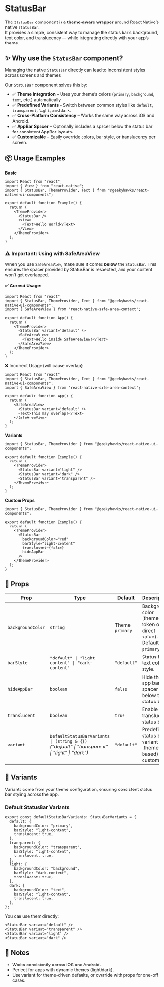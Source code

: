# StatusBar

The `StatusBar` component is a **theme-aware wrapper** around React Native’s native `StatusBar`.  
It provides a simple, consistent way to manage the status bar’s background, text color, and translucency — while integrating directly with your app’s theme.

## ✨ Why use the `StatusBar` component?

Managing the native `StatusBar` directly can lead to inconsistent styles across screens and themes.  

Our `StatusBar` component solves this by:

- ✅ **Theme Integration** – Uses your theme’s colors (`primary`, `background`, `text`, etc.) automatically.  
- ✅ **Predefined Variants** – Switch between common styles like `default`, `transparent`, `light`, and `dark`.  
- ✅ **Cross-Platform Consistency** – Works the same way across iOS and Android.  
- ✅ **AppBar Spacer** – Optionally includes a spacer below the status bar for consistent AppBar layouts.  
- ✅ **Customizable** – Easily override colors, bar style, or translucency per screen.  


## 📦 Usage Examples

**Basic**

```tsx
import React from "react";
import { View } from "react-native";
import { StatusBar, ThemeProvider, Text } from "@geekyhawks/react-native-ui-components";

export default function Example() {
  return (
    <ThemeProvider>
      <StatusBar />
      <View>
        <Text>Hello World</Text>
      </View>
    </ThemeProvider>
  );
}
```

### ⚠️ Important: Using with SafeAreaView

When you use `SafeAreaView`, make sure it comes **below** the `StatusBar`.
This ensures the spacer provided by StatusBar is respected, and your content won’t get overlapped.

#### ✅ Correct Usage:

```tsx
import React from "react";
import { StatusBar, ThemeProvider, Text } from "@geekyhawks/react-native-ui-components";
import { SafeAreaView } from 'react-native-safe-area-context';

export default function App() {
  return (
    <ThemeProvider>
      <StatusBar variant="default" />
      <SafeAreaView>
        <Text>Hello inside SafeAreaView!</Text>
      </SafeAreaView>
    </ThemeProvider>
  );
}
```

❌ Incorrect Usage (will cause overlap):

```tsx
import React from "react";
import { StatusBar, ThemeProvider, Text } from "@geekyhawks/react-native-ui-components";
import { SafeAreaView } from 'react-native-safe-area-context';

export default function App() {
  return (
    <SafeAreaView>
      <StatusBar variant="default" />
      <Text>This may overlap!</Text>
    </SafeAreaView>
  );
}
```

**Variants**

```tsx
import { StatusBar, ThemeProvider } from "@geekyhawks/react-native-ui-components";

export default function Example() {
  return (
    <ThemeProvider>
      <StatusBar variant="light" />
      <StatusBar variant="dark" />
      <StatusBar variant="transparent" />
    </ThemeProvider>
  );
}
```

**Custom Props**

```tsx
import { StatusBar, ThemeProvider } from "@geekyhawks/react-native-ui-components";

export default function Example() {
  return (
    <ThemeProvider>
      <StatusBar 
        backgroundColor="red" 
        barStyle="light-content" 
        translucent={false} 
        hideAppBar 
      />
    </ThemeProvider>
  );
}
```


## 🔧 Props

| Prop              | Type                                                                                 | Default         | Description                                                             |
| ----------------- | ------------------------------------------------------------------------------------ | --------------- | ----------------------------------------------------------------------- |
| `backgroundColor` | `string`                                                                             | Theme `primary` | Background color (theme token or direct value). Defaults to `primary`.  |
| `barStyle`        | `"default" \| "light-content" \| "dark-content"`                                     | `"default"`     | Status bar text color style.                                            |
| `hideAppBar`      | `boolean`                                                                            | `false`         | Hide the app bar spacer below the status bar.                           |
| `translucent`     | `boolean`                                                                            | `true`          | Enable translucent status bar.                                          |
| `variant`         | `DefaultStatusBarVariants \| (string & {})` <br> *("default" \| "transparent" \| "light" \| "dark")* | `"default"`     | Predefined status bar variant (theme-based) or custom.                  |


## 🎨 Variants

Variants come from your theme configuration, ensuring consistent status bar styling across the app.

### Default StatusBar Variants

```tsx
export const defaultStatusBarVariants: StatusBarVariants = {
  default: {
    backgroundColor: "primary",
    barStyle: "light-content",
    translucent: true,
  },
  transparent: {
    backgroundColor: "transparent",
    barStyle: "light-content",
    translucent: true,
  },
  light: {
    backgroundColor: "background",
    barStyle: "dark-content",
    translucent: true,
  },
  dark: {
    backgroundColor: "text",
    barStyle: "light-content",
    translucent: true,
  },
};
```

You can use them directly:

```tsx
<StatusBar variant="default" />
<StatusBar variant="transparent" />
<StatusBar variant="light" />
<StatusBar variant="dark" />
```


## 📓 Notes

- Works consistently across iOS and Android.
- Perfect for apps with dynamic themes (light/dark).
- Use variant for theme-driven defaults, or override with props for one-off cases.
